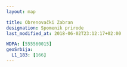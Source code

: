 ```yaml
---
layout: map

title: Obrenovački Zabran
designation: Spomenik prirode
last_modified_at: 2018-06-02T23:12:17+02:00

WDPA: [555560015]
geoSrbija:
  L1_183: [166]
---
```

